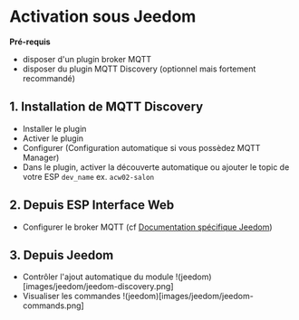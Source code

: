 # Activation sous Jeedom

**Pré-requis**
* disposer d'un plugin broker MQTT
* disposer du plugin MQTT Discovery (optionnel mais fortement recommandé)

## 1. Installation de MQTT Discovery
* Installer le plugin
* Activer le plugin
* Configurer (Configuration automatique si vous possèdez MQTT Manager)
* Dans le plugin, activer la découverte automatique ou ajouter le topic de votre ESP `dev_name` ex. `acw02-salon`

## 2. Depuis ESP Interface Web
* Configurer le broker MQTT (cf [Documentation spécifique Jeedom](https://github.com/devildant/acw02_esphome/blob/main/docs/interface_details.md#-optional-mqtt-only-without-esphome-ha-integration-ex-not-connect-to-ha-with-esphome-or-jeedom))

## 3. Depuis Jeedom
* Contrôler l'ajout automatique du module
    !(jeedom)[images/jeedom/jeedom-discovery.png]
* Visualiser les commandes
    !(jeedom)[images/jeedom/jeedom-commands.png]